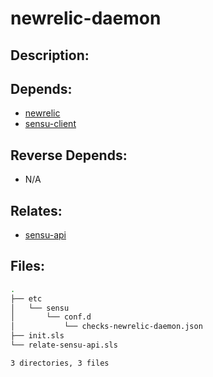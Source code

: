 # newrelic-daemon

## Description:



## Depends:

  -  [newrelic](/salt/newrelic)
  -  [sensu-client](/salt/sensu-client)

## Reverse Depends:

  -  N/A

## Relates:

  -  [sensu-api](/salt/sensu-api)

## Files:

```bash
.
├── etc
│   └── sensu
│       └── conf.d
│           └── checks-newrelic-daemon.json
├── init.sls
└── relate-sensu-api.sls

3 directories, 3 files
```
